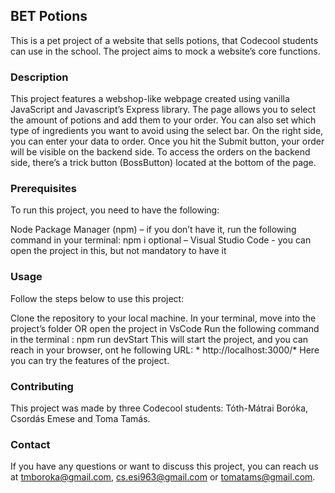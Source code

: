 ## BET Potions
This is a pet project of a website that sells potions, that Codecool students can use in the school. The project aims to mock a website’s core functions.

### Description
This project features a webshop-like webpage created using vanilla JavaScript and Javascript’s Express library. The page allows you to select the amount of potions and add them to your order. You can also set which type of ingredients you want to avoid using the select bar. On the right side, you can enter your data to order. Once you hit the Submit button, your order will be visible on the backend side. To access the orders on the backend side, there’s a trick button (BossButton) located at the bottom of the page.

### Prerequisites
To run this project, you need to have the following:

Node Package Manager (npm) – if you don’t have it, run the following command in your terminal: npm i
optional – Visual Studio Code  - you can open the project in this, but not mandatory to have it

### Usage
Follow the steps below to use this project:

Clone the repository to your local machine.
In your terminal, move into the project’s folder  OR open the project in VsCode
Run the following command in the terminal : npm run devStart
This will start the project, and you can reach in your browser, ont he following URL:  * http://localhost:3000/*
Here you can try the features of the project.

### Contributing
This project was made by three Codecool students: Tóth-Mátrai Boróka, Csordás Emese and Toma Tamás.

### Contact
If you have any questions or want to discuss this project, you can reach us at tmboroka@gmail.com, cs.esi963@gmail.com or tomatams@gmail.com.
